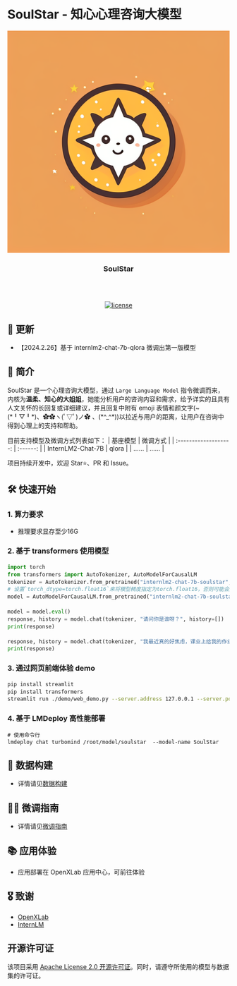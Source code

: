# SoulStar - 知心心理咨询大模型
<div align="center">
  <img src="./assets/logo.png" width="600"/>
  <h3 align="center">SoulStar</h3>
  <br /><br />

  [![license](https://img.shields.io/github/license/Nobody-ML/SoulStar.svg)](https://github.com/Nobody-ML/SoulStar/blob/main/LICENSE)

  <!-- 🔍 模型开源地址：
[![Static Badge](https://img.shields.io/badge/-gery?style=social&label=🤗%20Huggingface)]()
[![Static Badge](https://img.shields.io/badge/-gery?style=social&label=🤖%20ModelScope)]() -->

</div>


## 🎉 更新
- 【2024.2.26】基于 internlm2-chat-7b-qlora 微调出第一版模型


## 📝 简介

SoulStar 是一个心理咨询大模型，通过 `Large Language Model` 指令微调而来，内核为**温柔、知心的大姐姐**，她能分析用户的咨询内容和需求，给予详实的且具有人文关怀的长回复或详细建议，并且回复中附有 emoji 表情和颜文字(~(\*╹▽╹\*)、✿✿ヽ(ﾟ▽ﾟ)ノ✿ 、(\*^\_^\*))以拉近与用户的距离，让用户在咨询中得到心理上的支持和帮助。

目前支持模型及微调方式列表如下：
|         基座模型          |   微调方式   |
| :-------------------: | :------: |
|   InternLM2-Chat-7B   |  qlora   |
|          ……           |    ……    |

项目持续开发中，欢迎  Star⭐、PR 和 Issue。

## 🛠️ 快速开始

### 1. 算力要求
- 推理要求显存至少16G

### 2. 基于 transformers 使用模型
```python
import torch
from transformers import AutoTokenizer, AutoModelForCausalLM
tokenizer = AutoTokenizer.from_pretrained("internlm2-chat-7b-soulstar", trust_remote_code=True)
# 设置`torch_dtype=torch.float16`来将模型精度指定为torch.float16，否则可能会因为您的硬件原因造成显存不足的问题。
model = AutoModelForCausalLM.from_pretrained("internlm2-chat-7b-soulstar", device_map="auto",trust_remote_code=True, torch_dtype=torch.float16)

model = model.eval()
response, history = model.chat(tokenizer, "请问你是谁呀？", history=[])
print(response)

response, history = model.chat(tokenizer, "我最近真的好焦虑，课业上给我的作业总是错的，考试时好时坏，我压力真的好大，父母也老是因为学习上的事打骂我，我是不是该放弃学习了？我也没什么朋友，我也想和别人一起玩，一起学习，但是我感觉总是开不了口，一直都是一个人，我该怎么办才好啊，感觉我的人生真的很糟糕，看不到什么希望。", history=history)
print(response)
```
### 3. 通过网页前端体验 demo
```bash
pip install streamlit
pip install transformers
streamlit run ./demo/web_demo.py --server.address 127.0.0.1 --server.port 6006
```

### 4. 基于 LMDeploy 高性能部署
```shell
# 使用命令行
lmdeploy chat turbomind /root/model/soulstar  --model-name SoulStar
```

## 🧾 数据构建
- 详情请见[数据构建](./datasets/README.md)

## 🧑‍💻 微调指南
- 详情请见[微调指南](./finetune_config/xtuner_config/README.md)

## 📚 应用体验
- 应用部署在 OpenXLab 应用中心，可前往体验

## 🎖️ 致谢
- [OpenXLab](https://openxlab.org.cn/home)
- [InternLM](https://github.com/InternLM/InternLM/tree/main)

## 开源许可证

该项目采用 [Apache License 2.0 开源许可证](LICENSE)。同时，请遵守所使用的模型与数据集的许可证。
